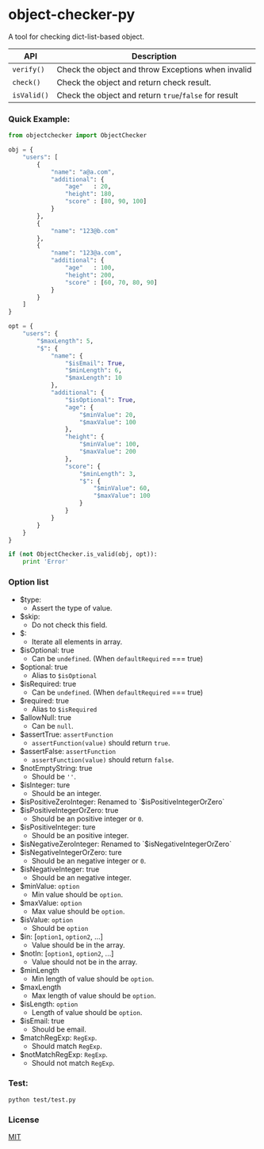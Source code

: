 # object-checker-py

A tool for checking dict-list-based object.

|     API     |                      Description                      |
|-------------|-------------------------------------------------------|
| `verify()`  | Check the object and throw Exceptions when invalid    |
| `check()`   | Check the object and return check result.             |
| `isValid()` | Check the object and return `true`/`false` for result |

### Quick Example:

```python
from objectchecker import ObjectChecker

obj = {
    "users": [
        {
            "name": "a@a.com",
            "additional": {
                "age"   : 20,
                "height": 180,
                "score" : [80, 90, 100]
            }
        },
        {
            "name": "123@b.com"
        },
        {
            "name": "123@a.com",
            "additional": {
                "age"   : 100,
                "height": 200,
                "score" : [60, 70, 80, 90]
            }
        }
    ]
}

opt = {
    "users": {
        "$maxLength": 5,
        "$": {
            "name": {
                "$isEmail": True,
                "$minLength": 6,
                "$maxLength": 10
            },
            "additional": {
                "$isOptional": True,
                "age": {
                    "$minValue": 20,
                    "$maxValue": 100
                },
                "height": {
                    "$minValue": 100,
                    "$maxValue": 200
                },
                "score": {
                    "$minLength": 3,
                    "$": {
                        "$minValue": 60,
                        "$maxValue": 100
                    }
                }
            }
        }
    }
}

if (not ObjectChecker.is_valid(obj, opt)):
    print 'Error'
```

### Option list

- $type:
  - Assert the type of value.
- $skip:
  - Do not check this field.
- $:
  - Iterate all elements in array.
- $isOptional: true
  - Can be `undefined`. (When `defaultRequired` === true)
- $optional: true
  - Alias to `$isOptional`
- $isRequired: true
  - Can be `undefined`. (When `defaultRequired` === true)
- $required: true
  - Alias to `$isRequired`
- $allowNull: true
  - Can be `null`.
- $assertTrue: `assertFunction`
  - `assertFunction(value)` should return `true`.
- $assertFalse: `assertFunction`
  - `assertFunction(value)` should return `false`.
- $notEmptyString: true
  - Should be `''`.
- $isInteger: ture
  - Should be an integer.
- $isPositiveZeroInteger: Renamed to `$isPositiveIntegerOrZero`
- $isPositiveIntegerOrZero: true
  - Should be an positive integer or `0`.
- $isPositiveInteger: ture
  - Should be an positive integer.
- $isNegativeZeroInteger: Renamed to `$isNegativeIntegerOrZero`
- $isNegativeIntegerOrZero: ture
  - Should be an negative integer or `0`.
- $isNegativeInteger: true
  - Should be an negative integer.
- $minValue: `option`
  - Min value should be `option`.
- $maxValue: `option`
  - Max value should be `option`.
- $isValue: `option`
  - Should be `option`
- $in: [`option1`, `option2`, ...]
  - Value should be in the array.
- $notIn: [`option1`, `option2`, ...]
  - Value should not be in the array.
- $minLength
  - Min length of value should be `option`.
- $maxLength
  - Max length of value should be `option`.
- $isLength: `option`
  - Length of value should be `option`.
- $isEmail: true
  - Should be email.
- $matchRegExp: `RegExp`.
  - Should match `RegExp`.
- $notMatchRegExp: `RegExp`.
  - Should not match `RegExp`.

### Test:

```shell
python test/test.py
```

### License

[MIT](LICENSE)
